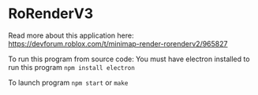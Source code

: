 # RoRenderV3

Read more about this application here: 
https://devforum.roblox.com/t/minimap-render-rorenderv2/965827



To run this program from source code:
You must have electron installed to run this program
```npm install electron```

To launch program 
```npm start```
or 
```make```

